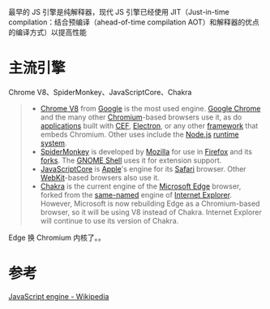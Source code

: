 最早的 JS 引擎是纯解释器，现代 JS 引擎已经使用 JIT（Just-in-time compilation：结合预编译（ahead-of-time compilation AOT）和解释器的优点的编译方式）以提高性能

# 主流引擎

Chrome V8、SpiderMonkey、JavaScriptCore、Chakra

> -   [Chrome V8](https://en.wikipedia.org/wiki/Chrome_V8) from [Google](https://en.wikipedia.org/wiki/Google) is the most used engine. [Google Chrome](https://en.wikipedia.org/wiki/Google_Chrome) and the many other [Chromium](https://en.wikipedia.org/wiki/Chromium_(web_browser))-based browsers use it, as do [applications](https://en.wikipedia.org/wiki/Application_software) built with [CEF](https://en.wikipedia.org/wiki/Chromium_Embedded_Framework), [Electron](https://en.wikipedia.org/wiki/Electron_(software_framework)), or any other [framework](https://en.wikipedia.org/wiki/Software_framework) that embeds Chromium. Other uses include the [Node.js](https://en.wikipedia.org/wiki/Node.js) [runtime system](https://en.wikipedia.org/wiki/Runtime_system). 
> -   [SpiderMonkey](https://en.wikipedia.org/wiki/SpiderMonkey) is developed by [Mozilla](https://en.wikipedia.org/wiki/Mozilla) for use in [Firefox](https://en.wikipedia.org/wiki/Firefox) and its [forks](https://en.wikipedia.org/wiki/Fork_(software_development)). The [GNOME Shell](https://en.wikipedia.org/wiki/GNOME_Shell) uses it for extension support. 
> -   [JavaScriptCore](https://en.wikipedia.org/wiki/JavaScriptCore) is [Apple](https://en.wikipedia.org/wiki/Apple_Inc.)'s engine for its [Safari](https://en.wikipedia.org/wiki/Safari_(web_browser)) browser. Other [WebKit](https://en.wikipedia.org/wiki/WebKit)-based browsers also use it. 
> -   [Chakra](https://en.wikipedia.org/wiki/Chakra_(JavaScript_engine)) is the current engine of the [Microsoft Edge](https://en.wikipedia.org/wiki/Microsoft_Edge) browser, forked from the [same-named](https://en.wikipedia.org/wiki/Chakra_(JScript_engine)) engine of [Internet Explorer](https://en.wikipedia.org/wiki/Internet_Explorer). However, Microsoft is now rebuilding Edge as a Chromium-based browser, so it will be using V8 instead of Chakra. Internet Explorer will continue to use its version of Chakra. 

Edge 换 Chromium 内核了。。

# 参考

[JavaScript engine - Wikipedia](https://en.wikipedia.org/wiki/JavaScript_engine)

